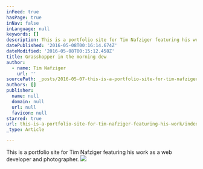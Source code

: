 ```yaml
---
inFeed: true
hasPage: true
inNav: false
inLanguage: null
keywords: []
description: This is a portfolio site for Tim Nafziger featuring his work as a web developer and photographer.
datePublished: '2016-05-08T00:16:14.674Z'
dateModified: '2016-05-08T00:15:12.458Z'
title: Grasshopper in the morning dew
author:
  - name: Tim Nafziger
    url: ''
sourcePath: _posts/2016-05-07-this-is-a-portfolio-site-for-tim-nafziger-featuring-his-work.md
authors: []
publisher:
  name: null
  domain: null
  url: null
  favicon: null
starred: true
url: this-is-a-portfolio-site-for-tim-nafziger-featuring-his-work/index.html
_type: Article

---
```

This is a portfolio site for Tim Nafziger featuring his work as a web developer and photographer.
![](https://the-grid-user-content.s3-us-west-2.amazonaws.com/01d736da-b53b-49ba-b634-1a726ea1cdd5.jpg)